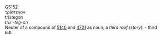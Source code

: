 <body>
  <p>G5152<br>  τρίστεγον  <br> tristegon  <br><i>tris‘-teg-on </i><br>Neuter of a compound of <a href="g5140.htm">5140</a> and <a href="g4721.htm">4721</a> as noun; a <i>third</i> <i>roof</i> (<i>story</i>): - third loft.<br></p>
 </body>